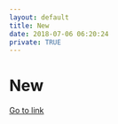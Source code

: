 ```yaml
---
layout: default
title: New
date: 2018-07-06 06:20:24
private: TRUE
---
```


# New

[Go to link](https://new.com)

